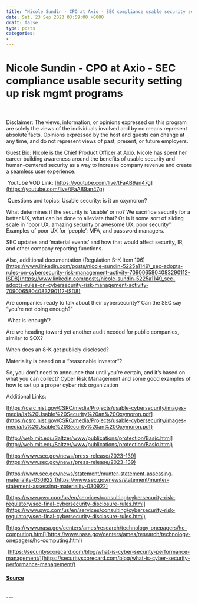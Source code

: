 ```yaml
---
title: "Nicole Sundin - CPO at Axio - SEC compliance usable security setting up risk mgmt programs"
date: Sat, 23 Sep 2023 03:59:00 +0000
draft: false
type: posts
categories: 
- 
---
```

# Nicole Sundin - CPO at Axio - SEC compliance usable security setting up risk mgmt programs

<br/>

<br/>
Disclaimer: The views, information, or opinions expressed on this program are solely the views of the individuals involved and by no means represent absolute facts. Opinions expressed by the host and guests can change at any time, and do not represent views of past, present, or future employers.

Guest Bio: Nicole is the Chief Product Officer at Axio. Nicole has spent her career building awareness around the benefits of usable security and human-centered security as a way to increase company revenue and create a seamless user experience.

 Youtube VOD Link: [https://youtube.com/live/tFaAB9an47g](https://youtube.com/live/tFaAB9an47g)

 Questions and topics: Usable security: is it an oxymoron?

What determines if the security is ‘usable’ or no? We sacrifice security for a better UX, what can be done to alleviate that? Or is it some sort of sliding scale in “poor UX, amazing security or awesome UX, poor security” Examples of poor UX for ‘people’: MFA, and password managers.

SEC updates and ‘material events’ and how that would affect security, IR, and other company reporting functions. 

Also, additional documentation (Regulation S-K Item 106) [https://www.linkedin.com/posts/nicole-sundin-5225a1149\_sec-adopts-rules-on-cybersecurity-risk-management-activity-7090065804083290112-ISD8](https://www.linkedin.com/posts/nicole-sundin-5225a1149_sec-adopts-rules-on-cybersecurity-risk-management-activity-7090065804083290112-ISD8)

Are companies ready to talk about their cybersecurity? Can the SEC say “you’re not doing enough?”

 What is ‘enough’?

Are we heading toward yet another audit needed for public companies, similar to SOX?

When does an 8-K get publicly disclosed?

Materiality is based on a “reasonable investor”?

So, you don’t need to announce that until you’re certain, and it’s based on what you can collect? Cyber Risk Management and some good examples of how to set up a proper cyber risk organization

Additional Links:

[https://csrc.nist.gov/CSRC/media/Projects/usable-cybersecurity/images-media/Is%20Usable%20Security%20an%20Oxymoron.pdf](https://csrc.nist.gov/CSRC/media/Projects/usable-cybersecurity/images-media/Is%20Usable%20Security%20an%20Oxymoron.pdf)

[http://web.mit.edu/Saltzer/www/publications/protection/Basic.html](http://web.mit.edu/Saltzer/www/publications/protection/Basic.html)

[https://www.sec.gov/news/press-release/2023-139](https://www.sec.gov/news/press-release/2023-139)

[https://www.sec.gov/news/statement/munter-statement-assessing-materiality-030922](https://www.sec.gov/news/statement/munter-statement-assessing-materiality-030922)

[https://www.pwc.com/us/en/services/consulting/cybersecurity-risk-regulatory/sec-final-cybersecurity-disclosure-rules.html](https://www.pwc.com/us/en/services/consulting/cybersecurity-risk-regulatory/sec-final-cybersecurity-disclosure-rules.html)

[https://www.nasa.gov/centers/ames/research/technology-onepagers/hc-computing.html](https://www.nasa.gov/centers/ames/research/technology-onepagers/hc-computing.html)

 [https://securityscorecard.com/blog/what-is-cyber-security-performance-management/](https://securityscorecard.com/blog/what-is-cyber-security-performance-management/)

#### [Source](http://brakeingsecurity.com/nicole-sundin-cpo-at-axio-sec-compliance-usable-security-setting-up-risk-mgmt-programs)

<br/>
---
